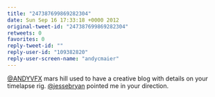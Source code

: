```yaml
---
title: "247387699869282304"
date: Sun Sep 16 17:33:18 +0000 2012
original-tweet-id: "247387699869282304"
retweets: 0
favorites: 0
reply-tweet-id: ""
reply-user-id: "109382820"
reply-user-screen-name: "andycmaier"
---
```

<a href="https://twitter.com/ANDYVFX">@ANDYVFX</a> mars hill used to have a creative blog with details on your timelapse rig. <a href="https://twitter.com/jessebryan">@jessebryan</a> pointed me in your direction.
